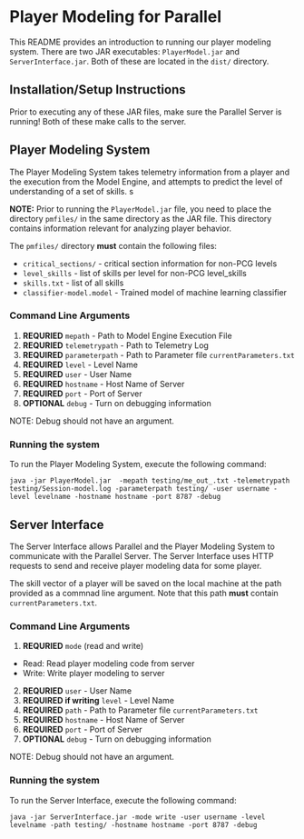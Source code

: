 # Player Modeling for Parallel

This README provides an introduction to running our player modeling system. There are two JAR executables: `PlayerModel.jar` and `ServerInterface.jar`. Both of these are located in the `dist/` directory.

## Installation/Setup Instructions

Prior to executing any of these JAR files, make sure the Parallel Server is running! Both of these make calls to the server.

## Player Modeling System

The Player Modeling System takes telemetry information from a player and the execution from the Model Engine, and attempts to predict the level of understanding of a set of skills. s

**NOTE:** Prior to running the `PlayerModel.jar` file, you need to place the directory `pmfiles/` in the same directory as the JAR file. This directory contains information relevant for analyzing player behavior.  

The `pmfiles/` directory **must** contain the following files:

* `critical_sections/` - critical section information for non-PCG levels
* `level_skills` - list of skills per level for non-PCG level_skills
* `skills.txt` - list of all skills
* `classifier-model.model` - Trained model of machine learning classifier

### Command Line Arguments

1. **REQURIED** `mepath` - Path to Model Engine Execution File
2. **REQURIED** `telemetrypath` - Path to Telemetry Log
3. **REQUIRED** `parameterpath` - Path to Parameter file `currentParameters.txt`
4. **REQUIRED** `level` - Level Name
5. **REQUIRED** `user` - User Name
6. **REQUIRED** `hostname` - Host Name of Server
7. **REQUIRED** `port` - Port of Server
8. **OPTIONAL** `debug` - Turn on debugging information

 NOTE: Debug should not have an argument.

### Running the system

To run the Player Modeling System, execute the following command:
```
java -jar PlayerModel.jar  -mepath testing/me_out_.txt -telemetrypath testing/Session-model.log -parameterpath testing/ -user username -level levelname -hostname hostname -port 8787 -debug
```

## Server Interface

The Server Interface allows Parallel and the Player Modeling System to communicate with the Parallel Server. The Server Interface uses HTTP requests to send and receive player modeling data for some player.

The skill vector of a player will be saved on the local machine at the path provided as a commnad line argument. Note that this path **must** contain `currentParameters.txt`.

### Command Line Arguments

1. **REQURIED** `mode` (read and write)
 * Read: Read player modeling code from server
 * Write: Write player modeling to server  
2. **REQURIED** `user` - User Name
3. **REQUIRED if writing** `level` - Level Name
4. **REQUIRED** `path` - Path to Parameter file `currentParameters.txt`
5. **REQUIRED** `hostname` - Host Name of Server
6. **REQUIRED** `port` - Port of Server
7. **OPTIONAL** `debug` - Turn on debugging information

 NOTE: Debug should not have an argument.

### Running the system

To run the Server Interface, execute the following command:

 ```
java -jar ServerInterface.jar -mode write -user username -level levelname -path testing/ -hostname hostname -port 8787 -debug
```
